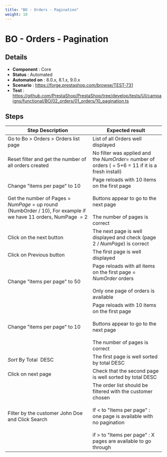```yaml
---
title: "BO - Orders - Pagination"
weight: 10
---
```


# BO - Orders - Pagination
## Details
* **Component** : Core
* **Status** : Automated
* **Automated on** : 8.0.x, 8.1.x, 9.0.x
* **Scenario** : https://forge.prestashop.com/browse/TEST-731
* **Test** : https://github.com/PrestaShop/PrestaShop/tree/develop/tests/UI/campaigns/functional/BO/02_orders/01_orders/10_pagination.ts

## Steps
| Step Description | Expected result |
| ----- | ----- |
| Go to Bo > Orders > Orders list page | List of all Orders well displayed |
| Reset filter and get the number of all orders created | No filter was applied and the *NumOrder*= number of orders ( = 5+6 = 11 if it is a fresh install) |
| Change "items per page" to 10<br><br>Get the number of Pages = *NumPage* = up round (NumbOrder / 10), For example if we have 11 orders, NumPage  = 2 | Page reloads with 10 items on the first page<br><br>Buttons appear to go to the next page<br><br>The number of pages is correct |
| Click on the next button | The next page is well displayed and check (page 2 / *NumPage*) is correct |
| Click on Previous button | The first page is well displayed |
| Change "items per page" to 50 | Page reloads with all items on the first page = *NumOrder* orders<br><br>Only one page of orders is available |
| Change "items per page" to 10 | Page reloads with 10 items on the first page<br><br>Buttons appear to go to the next page<br><br>The number of pages is correct |
| *Sort* By Total  DESC | The first page is well sorted by total DESC |
| Click on next page | Check that the second page is well sorted by total DESC |
| Filter by the customer John Doe and Click Search | The order list should be filtered with the customer chosen<br><br>If < to "Items per page" : one page is available with no pagination<br><br>if > to "Items per page" : X pages are available to go through |
